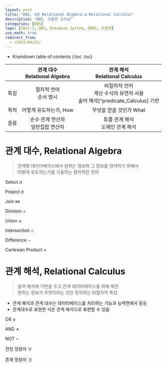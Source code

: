 ```yaml
---
layout: post
title: "DBS, 4장 Relational Algebra & Relational Calculus"
description: "DBS, 이종연 교수님"
categories: [DBS]
tags: [2021-2, DBS, Database System, DBMS, 이종연]
use_math: true
redirect_from:
  - /2021/09/22/
---
```


* Kramdown table of contents
{:toc .toc}     

|| 관계 대수 <br/>  Relational Algebra | 관계 해석 <br/> Relational Calculus |
|:---:|:--------:|:---------:|
|특징| 절차적 언어 <br/> 순서 명시 | 비절차적 언어 <br/> 계산 수식의 유연적 사용 <br/>술어 해석[^predicate_Calculus] 기반 |
|목적| 어떻게 유도하는가, How | 무엇을 얻을 것인가 What |
|종류| 순수 관계 연산자 <br/> 일반집합 연산자 | 튜플 관계 해석 <br/> 도메인 관계 해석 |

# 관계 대수, Relational Algebra


> 관계형 데이터베이스에서 원하는 정보와 그 정보를 검색하기 위해서             
> <blue>어떻게</blue> 유도하는가를 기술하는 <red>절차적인 언어</red>                 

Select $\sigma$

Project $\pi$

Join $\bowtie$

Division $\div$

Union $\cup$

Intersection $\cap$

Difference $-$

Cartesian Product $\times$


# 관계 해석, Relational Calculus

> 술어 해석에 기반을 두고 관계 데이터베이스를 위해 제안              
> 원하는 정보가 <blue>무엇</blue>이라는 것만 정의하는 <red>비절차적 특성</red>

- 관계 해석과 관계 대수는 데이터베이스를 처리하는 기능과 능력면에서 동등
- 관계대수로 표현한 식은 관계 해석으로 표현할 수 있음

OR $\vee$

AND $\wedge$

NOT $\neg$

전칭 정량자 $\forall$

존재 정량자 $\exists$
